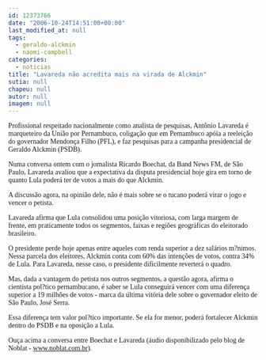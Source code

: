 ```yaml
---
id: 12373766
date: "2006-10-24T14:51:00+00:00"
last_modified_at: null
tags:
  - geraldo-alckmin
  - naomi-campbell
categories:
  - noticias
title: "Lavareda não acredita mais na virada de Alckmin"
sutia: null
chapeu: null
autor: null
imagem: null
---
```

<p><P><FONT face=Verdana>Profissional respeitado nacionalmente como analista de pesquisas, Antônio Lavareda é marqueteiro da União por Pernambuco, coligação que em Pernambuco apóia a reeleição do governador Mendonça Filho (PFL), e faz pesquisas para a campanha presidencial de Geraldo Alckmin (PSDB).</FONT></P></p>
<p><P><FONT face=Verdana>Numa conversa ontem com o jornalista Ricardo Boechat, da Band News FM, de São Paulo, Lavareda avaliou que a expectativa da disputa presidencial hoje gira em torno de quanto Lula poderá ter de votos a mais do que Alckmin. </FONT></P></p>
<p><P><FONT face=Verdana>A discussão agora, na opinião dele, não é mais sobre se o tucano poderá virar o jogo e vencer o petista.</FONT></P></p>
<p><P><FONT face=Verdana>Lavareda afirma que Lula consolidou uma posição vitoriosa, com larga margem de frente, em praticamente todos os segmentos, faixas e regiões geográficas do eleitorado brasileiro.</FONT></P></p>
<p><P><FONT face=Verdana>O presidente perde hoje apenas entre aqueles com renda superior a dez salários m?nimos. Nessa parcela dos eleitores, Alckmin conta com 60% das intenções de votos, contra 34% de Lula. Para Lavareda, nesse caso, o presidente dificilmente reverterá o quadro.</FONT></P></p>
<p><P><FONT face=Verdana>Mas, dada a vantagem do petista nos outros segmentos, a questão agora, afirma o cientista pol?tico pernambucano, é saber se Lula conseguirá vencer com uma diferença superior a 19 milhões de votos - marca da última vitória dele sobre o governador eleito de São Paulo, José Serra.</FONT></P></p>
<p><P><FONT face=Verdana>Essa diferença tem valor pol?tico importante. Se ela for menor, poderá fortalecer Alckmin dentro do PSDB e na oposição a Lula.</FONT></P></p>
<p><P><FONT face=Verdana>Ouça&nbsp;acima a conversa entre Boechat e Lavareda (áudio disponibilizado pelo blog de Noblat - </FONT><A href=\"https://www.noblat.com.br/\"><FONT face=Verdana>www.noblat.com.br</FONT></A><FONT face=Verdana>).</FONT></P> </p>
